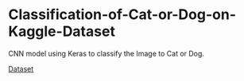 # Classification-of-Cat-or-Dog-on-Kaggle-Dataset
CNN model using Keras to classify the Image to Cat or Dog.

[Dataset](https://www.kaggle.com/c/dogs-vs-cats-redux-kernels-edition/data)
